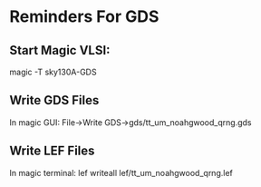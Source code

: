 # Reminders For GDS

## Start Magic VLSI:

magic -T sky130A-GDS

## Write GDS Files

In magic GUI:
	File->Write GDS->gds/tt_um_noahgwood_qrng.gds

## Write LEF Files

In magic terminal:
	lef writeall lef/tt_um_noahgwood_qrng.lef